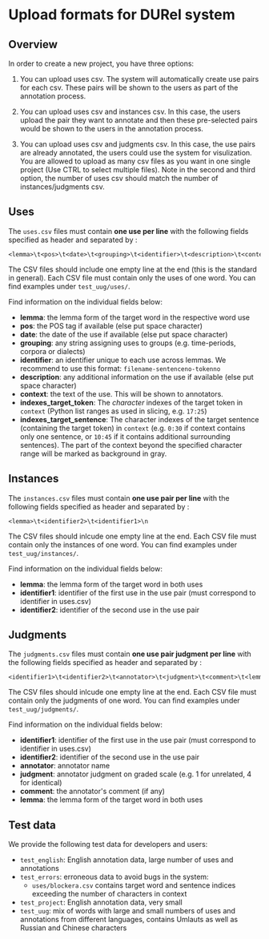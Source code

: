 # Upload formats for DURel system
## Overview
In order to create a new project, you have three options:
1.	You can upload uses csv. The system will automatically create use pairs for each csv. These pairs will be shown to the users as part of the annotation process. 

2.	You can upload uses csv and instances csv. In this case, the users upload the pair they want to annotate and then these pre-selected pairs would be shown to the users in the annotation process.

3.	You can upload uses csv and judgments csv. In this case, the use pairs are already annotated, the users could use the system for visulization.
You are allowed to upload as many csv files as you want in one single project (Use CTRL to select multiple files). Note in the second and third option, the number of uses csv should match the number of instances/judgments csv.

## Uses

The `uses.csv` files must contain __one use per line__ with the following fields specified as header and separated by <TAB>:

	<lemma>\t<pos>\t<date>\t<grouping>\t<identifier>\t<description>\t<context>\t<indexes_target_token>\t<indexes_target_sentence>\n

The CSV files should include one empty line at the end (this is the standard in general). Each CSV file must contain only the uses of one word. You can find examples under `test_uug/uses/`.

Find information on the individual fields below:

* __lemma__: the lemma form of the target word in the respective word use
* __pos__: the POS tag if available (else put space character)
* __date__: the date of the use if available (else put space character)
* __grouping__: any string assigning uses to groups (e.g. time-periods, corpora or dialects)
* __identifier__: an identifier unique to each use across lemmas. We recommend to use this format: `filename-sentenceno-tokenno`
* __description__: any additional information on the use if available (else put space character)
* __context__: the text of the use. This will be shown to annotators.
* __indexes\_target\_token__: The *character* indexes of the target token in `context` (Python list ranges as used in slicing, e.g. `17:25`)
* __indexes\_target\_sentence__: The character indexes of the target sentence (containing the target token) in `context` (e.g. `0:30` if context contains only one sentence, or `10:45` if it contains additional surrounding sentences). The part of the context beyond the specified character range will be marked as background in gray.

## Instances

The `instances.csv` files must contain __one use pair per line__ with the following fields specified as header and separated by <TAB>:

	<lemma>\t<identifier2>\t<identifier1>\n

The CSV files should inlcude one empty line at the end. Each CSV file must contain only the instances of one word. You can find examples under `test_uug/instances/`.

Find information on the individual fields below:

- __lemma__: the lemma form of the target word in both uses
- __identifier1__: identifier of the first use in the use pair (must correspond to identifier in uses.csv)
- __identifier2__: identifier of the second use in the use pair


## Judgments

The `judgments.csv` files must contain __one use pair judgment per line__ with the following fields specified as header and separated by <TAB>:

	<identifier1>\t<identifier2>\t<annotator>\t<judgment>\t<comment>\t<lemma>\n

The CSV files should inlcude one empty line at the end. Each CSV file must contain only the judgments of one word. You can find examples under `test_uug/judgments/`.

Find information on the individual fields below:

- __identifier1__: identifier of the first use in the use pair (must correspond to identifier in uses.csv)
- __identifier2__: identifier of the second use in the use pair
- __annotator__: annotator name
- __judgment__: annotator judgment on graded scale (e.g. 1 for unrelated, 4 for identical)
- __comment__: the annotator's comment (if any)
- __lemma__: the lemma form of the target word in both uses

## Test data

We provide the following test data for developers and users:

- `test_english`: English annotation data, large number of uses and annotations
- `test_errors`: erroneous data to avoid bugs in the system:
    - `uses/blockera.csv` contains target word and sentence indices exceeding the number of characters in context
- `test_project`: English annotation data, very small
- `test_uug`: mix of words with large and small numbers of uses and annotations from different languages, contains Umlauts as well as Russian and Chinese characters

